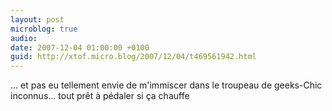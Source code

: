 ```yaml
---
layout: post
microblog: true
audio: 
date: 2007-12-04 01:00:00 +0100
guid: http://xtof.micro.blog/2007/12/04/t469561942.html
---
```

... et pas eu tellement envie de m'immiscer dans le troupeau de geeks-Chic inconnus... tout prêt à pédaler si ça chauffe
